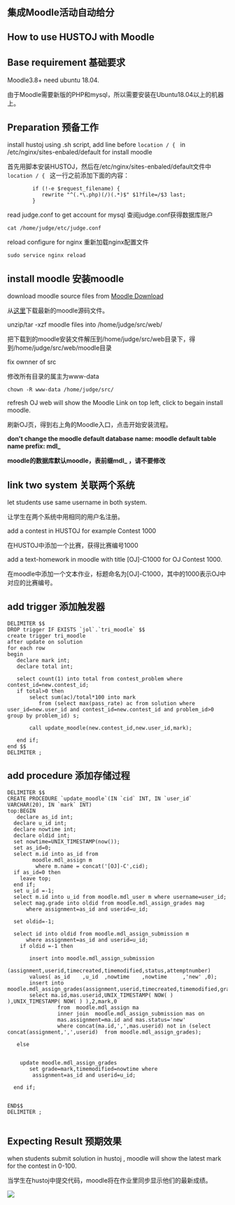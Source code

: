 集成Moodle活动自动给分
----
How to use HUSTOJ with Moodle 
----

Base requirement 基础要求
--
Moodle3.8+ need ubuntu 18.04.

由于Moodle需要新版的PHP和mysql，所以需要安装在Ubuntu18.04以上的机器上。

Preparation 预备工作
--

install hustoj using .sh script, add line before ```location / { ``` in /etc/nginx/sites-enbaled/default for install moodle

首先用脚本安装HUSTOJ，然后在/etc/nginx/sites-enbaled/default文件中```location / { ``` 这一行之前添加下面的内容：

```
        if (!-e $request_filename) {
           rewrite "^(.*\.php)(/)(.*)$" $1?file=/$3 last;
        }

```

read judge.conf to get account for mysql 查阅judge.conf获得数据库账户
```
cat /home/judge/etc/judge.conf
```


reload configure for nginx 重新加载nginx配置文件

```
sudo service nginx reload
```
install moodle 安装moodle
--
download moodle source files from [Moodle Download](https://download.moodle.org/releases/latest/)

从[这里](https://download.moodle.org/releases/latest/)下载最新的moodle源码文件。

unzip/tar -xzf moodle files into /home/judge/src/web/

把下载到的moodle安装文件解压到/home/judge/src/web目录下，得到/home/judge/src/web/moodle目录

fix ownner of src

修改所有目录的属主为www-data

```
chown -R www-data /home/judge/src/

```
refresh OJ web will show the Moodle Link on top left, click to begain install moodle.

刷新OJ页，得到右上角的Moodle入口，点击开始安装流程。

**don't change the moodle default database name: moodle   default table name prefix: mdl_**

**moodle的数据库默认moodle，表前缀mdl_ ，请不要修改**


link two system 关联两个系统
--

let students use same username in both system.

让学生在两个系统中用相同的用户名注册。


add a contest in HUSTOJ for example Contest 1000

在HUSTOJ中添加一个比赛，获得比赛编号1000

add a text-homework in moodle with title [OJ]-C1000 for OJ Contest 1000.

在moodle中添加一个文本作业，标题命名为[OJ]-C1000，其中的1000表示OJ中对应的比赛编号。

add trigger 添加触发器
--
``` 
DELIMITER $$
DROP trigger IF EXISTS `jol`.`tri_moodle` $$
create trigger tri_moodle
after update on solution
for each row
begin
   declare mark int;
   declare total int;
  
   select count(1) into total from contest_problem where contest_id=new.contest_id;
   if total>0 then
       select sum(ac)/total*100 into mark
          from (select max(pass_rate) ac from solution where user_id=new.user_id and contest_id=new.contest_id and problem_id>0 group by problem_id) s;
     
       call update_moodle(new.contest_id,new.user_id,mark);
       
   end if;
end $$
DELIMITER ;
```
add procedure 添加存储过程
--
```
DELIMITER $$
CREATE PROCEDURE `update_moodle`(IN `cid` INT, IN `user_id` VARCHAR(20), IN `mark` INT)
top:BEGIN
   declare as_id int;
  declare u_id int;
  declare nowtime int;
  declare oldid int;
  set nowtime=UNIX_TIMESTAMP(now());
  set as_id=0;
  select m.id into as_id from
        moodle.mdl_assign m
         where m.name = concat('[OJ]-C',cid);
  if as_id=0 then
    leave top;
  end if;
  set u_id =-1;
  select m.id into u_id from moodle.mdl_user m where username=user_id;
  select mag.grade into oldid from moodle.mdl_assign_grades mag
      where assignment=as_id and userid=u_id;

  set oldid=-1;

  select id into oldid from moodle.mdl_assign_submission m
      where assignment=as_id and userid=u_id;
    if oldid =-1 then
 
       insert into moodle.mdl_assign_submission
             (assignment,userid,timecreated,timemodified,status,attemptnumber)
       values( as_id    ,u_id  ,nowtime    ,nowtime     ,'new' ,0);
       insert into  moodle.mdl_assign_grades(assignment,userid,timecreated,timemodified,grader,grade,attemptnumber)
       select ma.id,mas.userid,UNIX_TIMESTAMP( NOW( ) ),UNIX_TIMESTAMP( NOW( ) ),2,mark,0
                from  moodle.mdl_assign ma
                inner join  moodle.mdl_assign_submission mas on
                mas.assignment=ma.id and mas.status='new' 
                where concat(ma.id,',',mas.userid) not in (select  concat(assignment,',',userid)  from moodle.mdl_assign_grades);

   else

   
    update moodle.mdl_assign_grades
       set grade=mark,timemodified=nowtime where
        assignment=as_id and userid=u_id;

  end if;

  
END$$
DELIMITER ;
 
```
Expecting Result 预期效果
--
when students submit solution in hustoj , moodle will show the latest mark for the contest in 0-100.

当学生在hustoj中提交代码，moodle将在作业里同步显示他们的最新成绩。

<img src="https://raw.githubusercontent.com/zhblue/hustoj/master/wiki/moodle.png" >






